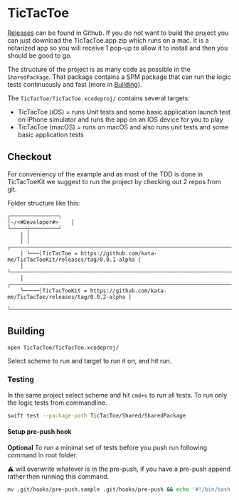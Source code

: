 # TicTacToe

[Releases](https://github.com/kata-me/TicTacToe/releases) can be found in Github. If you do not want to build the project you can just download the TicTacToe.app.zip which runs on a mac. It is a notarized app so you will receive 1 pop-up to allow it to install and then you should be good to go.

The structure of the project is as many code as possible in the `SharedPackage`. That package contains a SPM package that can run the logic tests continuously and fast (more in [Building](Building)).

The `TicTacToe/TicTacToe.xcodeproj/` contains several targets:

- TicTacToe (iOS) = runs Unit tests and some basic application launch test on iPhone simulator and runs the app on an IOS device for you to play
- TicTacToe (macOS) = runs on macOS and also runs unit tests and some basic application tests

## Checkout

For conveniency of the example and as most of the TDD is done in TicTacToeKit we suggest to run the project by checking out 2 repos from git. 

Folder structure like this:

```
┌───────────────┐
│~/<#Developer#>    │
└─────┬─────────┘
    │ │
    │ │   ┌─────────────────────────────────────────────────────────────────────────────┐
    │ └───│TicTacToe = https://github.com/kata-me/TicTacToeKit/releases/tag/0.0.1-alpha │
    │     └─────────────────────────────────────────────────────────────────────────────┘
    │     ┌─────────────────────────────────────────────────────────────────────────────┐
    └─────│TicTacToeKit = https://github.com/kata-me/TicTacToe/releases/tag/0.0.2-alpha │
          └─────────────────────────────────────────────────────────────────────────────┘
```


## Building

```bash
open TicTacToe/TicTacToe.xcodeproj/
```

Select scheme to run and target to run it on, and hit run.

### Testing

In the same project select scheme and hit `cmd+u` to run all tests. To run only the logic tests from commandline.

```bash
swift test --package-path TicTacToe/Shared/SharedPackage
```

#### Setup pre-push hook

**Optional** To run a minimal set of tests before you push run following command in root folder.

⚠️ will overwrite whatever is in the pre-push, if you have a pre-push append rather then running this command.

```bash
mv .git/hooks/pre-push.sample .git/hooks/pre-push && echo '#!/bin/bash' > .git/hooks/pre-push && echo 'swift test --package-path TicTacToe/Shared/SharedPackage' >> .git/hooks/pre-push
```
